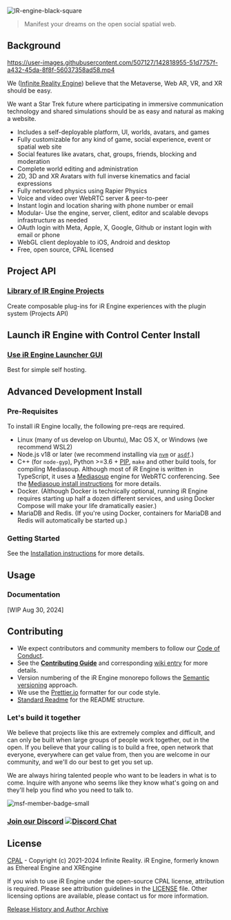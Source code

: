 ![IR-engine-black-square](https://github.com/user-attachments/assets/0f6fbf86-20ff-40b2-8524-5d93ff8b6ab8)

>  Manifest your dreams on the open social spatial web.

## Background

https://user-images.githubusercontent.com/507127/142818955-51d7757f-a432-45da-8f8f-56037358ad58.mp4

We ([Infinite Reality Engine](https://github.com/ir-engine)) believe that the Metaverse, 
Web AR, VR, and XR should be easy.

We want a Star Trek future where participating in immersive communication 
technology and shared simulations should be as easy and natural as making a website.

- Includes a self-deployable platform, UI, worlds, avatars, and games
- Fully customizable for any kind of game, social experience, event or spatial web site
- Social features like avatars, chat, groups, friends, blocking and moderation
- Complete world editing and administration
- 2D, 3D and XR Avatars with full inverse kinematics and facial expressions
- Fully networked physics using Rapier Physics
- Voice and video over WebRTC server & peer-to-peer
- Instant login and location sharing with phone number or email
- Modular- Use the engine, server, client, editor and scalable devops infrastructure as needed
- OAuth login with Meta, Apple, X, Google, Github or instant login with email or phone
- WebGL client deployable to iOS, Android and desktop
- Free, open source, CPAL licensed

## Project API

### [Library of IR Engine Projects](https://github.com/ir-engine/project-manifest)

Create composable plug-ins for iR Engine experiences with the plugin system (Projects API)

## Launch iR Engine with Control Center Install

### [Use iR Engine Launcher GUI](https://github.com/ir-engine/ir-engine-launcher)

Best for simple self hosting.

## Advanced Development Install

### Pre-Requisites

To install iR Engine locally, the following pre-reqs are required.

* Linux (many of us develop on Ubuntu), Mac OS X, or Windows (we recommend WSL2)
* Node.js v18 or later (we recommend installing via [`nvm`](https://github.com/nvm-sh/nvm)
  or [`asdf`](https://github.com/asdf-vm/asdf).)
* C++ (for `node-gyp`), Python >=3.6 + [PIP](https://pypi.org/project/pip/), `make`
  and other build tools, for compiling Mediasoup.
  Although most of iR Engine is written in TypeScript, it uses a [Mediasoup](https://mediasoup.org/)
  engine for WebRTC conferencing. See the [Mediasoup install instructions](https://mediasoup.org/documentation/v3/mediasoup/installation/)
  for more details.
* Docker. (Although Docker is technically optional, running iR Engine requires starting up
  half a dozen different services, and using Docker Compose will make your life dramatically
  easier.)
* MariaDB and Redis. (If you're using Docker, containers for MariaDB and Redis 
  will automatically be started up.)

### Getting Started

See the [Installation instructions](https://app.archbee.com/public/PREVIEW-G_Kn_XtWasJmPy3-KJn4x)
for more details.

## Usage

### Documentation

[WIP Aug 30, 2024]

## Contributing

* We expect contributors and community members to follow our
  [Code of Conduct](CODE_OF_CONDUCT.md).
* See the **[Contributing Guide](CONTRIBUTING.md)** and corresponding
  [wiki entry](https://github.com/ir-engine/ir-engine/wiki/Testing-&-Contributing)
  for more details.
* Version numbering of the iR Engine monorepo follows the
  [Semantic versioning](http://semver.org/) approach.
* We use the [Prettier.io](https://prettier.io/) formatter for our code style.
* [Standard Readme](https://github.com/RichardLitt/standard-readme) for
  the README structure.

### Let's build it together

We believe that projects like this are extremely complex and difficult, and can 
only be built when large groups of people work together, out in the open. If you 
believe that your calling is to build a free, open network that everyone, 
everywhere can get value from, then you are welcome in our community, and we'll 
do our best to get you set up.

We are always hiring talented people who want to be leaders in what is to come. 
Inquire with anyone who seems like they know what's going on and they'll help 
you find who you need to talk to.

![msf-member-badge-small](https://user-images.githubusercontent.com/5104160/181168132-57a91f8b-16c9-45f0-a0ee-c89f8f018a80.png)

### [Join our Discord](https://discord.gg/CvpwRgnF5s)  [![Discord Chat](https://img.shields.io/discord/692672143053422678.svg)](https://discord.gg/xrf)

## License
[CPAL](LICENSE) - Copyright (c) 2021-2024 Infinite Reality.
iR Engine, formerly known as Ethereal Engine and XREngine

If you wish to use iR Engine under the open-source CPAL license, attribution is required. 
Please see attribution guidelines in the [LICENSE](LICENSE) file.
Other licensing options are available, please contact us for more information.

[Release History and Author Archive](/HISTORY.md)
